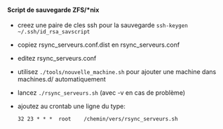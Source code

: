 #### Script de sauvegarde ZFS/*nix ####

- creez une paire de cles ssh pour la sauvegarde
  `ssh-keygen ~/.ssh/id_rsa_savscript`
- copiez rsync_serveurs.conf.dist en rsync_serveurs.conf
- editez rsync_serveurs.conf
- utilisez `./tools/nouvelle_machine.sh` pour ajouter une machine dans machines.d/ automatiquement
- lancez `./rsync_serveurs.sh` (avec -v en cas de problème)
- ajoutez au crontab une ligne du type:

  `32 23 * * *	root	/chemin/vers/rsync_serveurs.sh`
 

